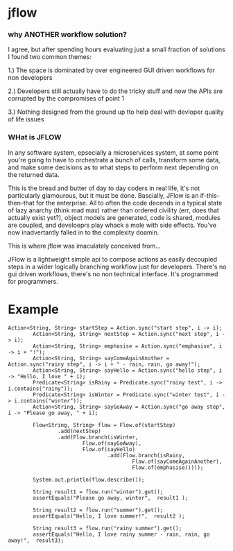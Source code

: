 # jflow

### why ANOTHER workflow solution?

I agree, but after spending hours evaluating just a small fraction of solutions I found two common themes:

1.) The space is dominated by over engineered GUI driven workflows for non developers

2.) Developers still actually have to do the tricky stuff and now the APIs are corrupted by the compromises of point 1

3.) Nothing designed from the ground up tto help deal with devloper quality of life issues

### WHat is JFLOW

In any software system, epsecially a microservices system, at some point you're going to have to orchestrate a bunch of calls, transform some data, and make some decisions as to what steps to perform next depending on the returned data. 

This is the bread and butter of day to day coders in real life, it's not particularly glamourous, but it must be done. Bascially, JFlow is an if-this-then-that for the enterprise. All to often the code decends in a typical state of lazy anarchy (think mad max) rather than ordered civility (err, does that actually exist yet?), object models are generated, code is shared, modules are coupled, and develoeprs play whack a mole with side effects. You've now inadvertantly falled in to the complexity doamin.

This is where jflow was imaculately conceived from...

JFlow is a lightweight simple api to compose actions as easily decoupled steps in a wider logically branching workflow just for developers. There's no gui driven workflows, there's no non technical interface. It's programmed for programmers.

# Example

```
Action<String, String> startStep = Action.sync("start step", i -> i);
        Action<String, String> nextStep = Action.sync("next step", i -> i);
        Action<String, String> emphasise = Action.sync("emphasise", i -> i + "!");
        Action<String, String> sayComeAgainAnother = Action.sync("rainy step", i -> i + " - rain, rain, go away!");
        Action<String, String> sayHello = Action.sync("hello step", i -> "Hello, I love " + i);
        Predicate<String> isRainy = Predicate.sync("rainy test", i -> i.contains("rainy"));
        Predicate<String> isWinter = Predicate.sync("winter test", i -> i.contains("winter"));
        Action<String, String> sayGoAway = Action.sync("go away step", i -> "Please go away, " + i);

        Flow<String, String> flow = Flow.of(startStep)
                .add(nextStep)
                .add(Flow.branch(isWinter,
                        Flow.of(sayGoAway),
                        Flow.of(sayHello)
                                .add(Flow.branch(isRainy,
                                        Flow.of(sayComeAgainAnother),
                                        Flow.of(emphasise)))));

        System.out.println(flow.describe());

        String result1 = flow.run("winter").get();
        assertEquals("Please go away, winter",  result1 );

        String result2 = flow.run("summer").get();
        assertEquals("Hello, I love summer!",  result2 );

        String result3 = flow.run("rainy summer").get();
        assertEquals("Hello, I love rainy summer - rain, rain, go away!",  result3);
```
